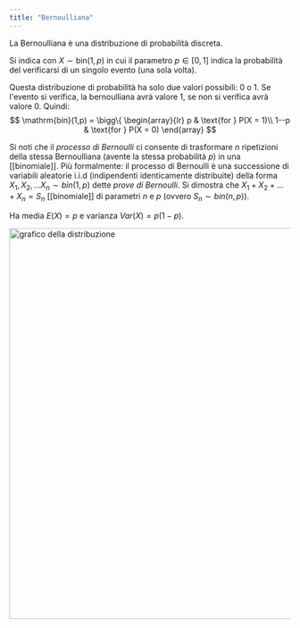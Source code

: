```yaml
---
title: "Bernoulliana"
---
```

La Bernoulliana è una distribuzione di probabilità discreta.

Si indica con $X \sim \mathrm{bin}(1, p)$ in cui il parametro $p \in [0,1]$ indica la probabilità del verificarsi di un singolo evento (una sola volta).

Questa distribuzione di probabilità ha solo due valori possibili: $0$ o $1$. Se l'evento si verifica, la bernoulliana avrà valore $1$, se non si verifica avrà valore $0$. Quindi:
$$
\mathrm{bin}(1,p) = \bigg\{
    \begin{array}{lr}
        p & \text{for } P(X = 1)\\
        1--p & \text{for } P(X = 0)
    \end{array}
$$

Si noti che il _processo di Bernoulli_ ci consente di trasformare $n$ ripetizioni della stessa Bernoulliana (avente la stessa probabilità $p$) in una [[binomiale]].
Più formalmente: il processo di Bernoulli è una successione di variabili aleatorie i.i.d (indipendenti identicamente distribuite) della forma $X_1, X_2, \ldots X_n \sim bin(1,p)$ dette _prove di Bernoulli_. Si dimostra che $X_1 + X_2 + \ldots + X_n = S_n$ [[binomiale]] di parametri $n$ e $p$ (ovvero $S_n \sim bin(n,p)$).

Ha media $E(X) = p$ e varianza $Var(X) = p(1-p)$.

<img src="https://upload.wikimedia.org/wikipedia/commons/7/74/Bernoulli_Distribution.PNG" alt="grafico della distribuzione" width=700>


